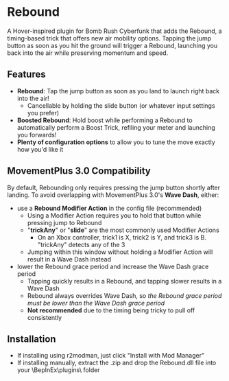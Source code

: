 # Rebound
A Hover-inspired plugin for Bomb Rush Cyberfunk that adds the Rebound, a timing-based trick that offers new air mobility options. Tapping the jump button as soon as you hit the ground will trigger a Rebound, launching you back into the air while preserving momentum and speed. 

## Features
* **Rebound**: Tap the jump button as soon as you land to launch right back into the air!
    * Cancellable by holding the slide button (or whatever input settings you prefer)
* **Boosted Rebound**: Hold boost while performing a Rebound to automatically perform a Boost Trick, refiling your meter and launching you forwards!
* **Plenty of configuration options** to allow you to tune the move exactly how you'd like it

## MovementPlus 3.0 Compatibility
By default, Rebounding only requires pressing the jump button shortly after landing. To avoid overlapping with MovementPlus 3.0's **Wave Dash**, either:
- use a **Rebound Modifier Action** in the config file (recommended)
    - Using a Modifier Action requires you to hold that button while pressing jump to Rebound
    - "**trickAny**" or "**slide**" are the most commonly used Modifier Actions
        - On an Xbox controller, trick1 is X, trick2 is Y, and trick3 is B. "trickAny" detects any of the 3
    - Jumping within this window without holding a Modifier Action will result in a Wave Dash instead
- lower the Rebound grace period and increase the Wave Dash grace period 
    - Tapping quickly results in a Rebound, and tapping slower results in a Wave Dash
    - Rebound always overrides Wave Dash, so *the Rebound grace period must be lower than the Wave Dash grace period*
    - **Not recommended** due to the timing being tricky to pull off consistently

## Installation
* If installing using r2modman, just click "Install with Mod Manager"
* If installing manually, extract the .zip and drop the Rebound.dll file into your \BepInEx\plugins\ folder 